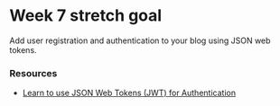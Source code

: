 # Week 7 stretch goal

Add user registration and authentication to your blog using JSON web tokens.

### Resources 

* [Learn to use JSON Web Tokens (JWT) for Authentication](https://github.com/docdis/learn-json-web-tokens)